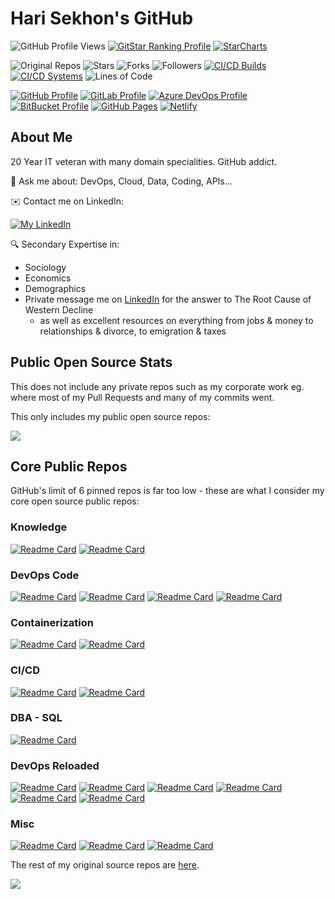 # Hari Sekhon's GitHub

<!--
**HariSekhon/HariSekhon** is a ✨ _special_ ✨ repository because its `README.md` (this file) appears on your GitHub profile.

Here are some ideas to get you started:

- 🔭 I’m currently working on ...
- 🌱 I’m currently learning ...
- 👯 I’m looking to collaborate on ...
- 🤔 I’m looking for help with ...
- 💬 Ask me about ...
- 📫 How to reach me: ...
- 😄 Pronouns: ...
- ⚡ Fun fact: ...

-->

<!--

  View Counters komarev.com/ghpvc and Yhype don't count views from other sites like GitLab, Azure DevOps or
  Bitbucket README or profile pages

      https://github.com/antonkomarev/github-profile-views-counter/issues/96

-->
![GitHub Profile Views](https://komarev.com/ghpvc/?username=your-github-username&color=blue&label=GitHub+Profile+Views)
[![GitStar Ranking Profile](https://img.shields.io/badge/GitStar%20Ranking%20By%20Repo%20Stars-Top_0.01%25-blue?logo=github)](https://gitstar-ranking.com/HariSekhon)
[![StarCharts](https://img.shields.io/badge/Star-Charts-blue?logo=github)](https://github.com/HariSekhon/DevOps-Bash-tools/blob/master/STARCHARTS.md)

![Original Repos](https://img.shields.io/badge/Repos-30-blue?logo=github)
![Stars](https://img.shields.io/badge/Stars-7640-blue?logo=github)
![Forks](https://img.shields.io/badge/Forks-2643-blue?logo=github)
![Followers](https://img.shields.io/badge/Followers-1569-blue?logo=github)
[![CI/CD Builds](https://img.shields.io/badge/CI%2FCD%20Builds-690-blue?logo=circleci)](https://harisekhon.github.io/CI-CD/)
[![CI/CD Systems](https://img.shields.io/badge/CI%2FCD%20Systems-23-blue?logo=circleci)](https://harisekhon.github.io/CI-CD/)
![Lines of Code](https://img.shields.io/badge/lines%20of%20code-292.3k-lightgrey?logo=codecademy)

[![GitHub Profile](https://img.shields.io/badge/GitHub-HariSekhon-2088FF?logo=github)](https://github.com/HariSekhon)
[![GitLab Profile](https://img.shields.io/badge/GitLab-HariSekhon-FCA121?logo=gitlab)](https://gitlab.com/HariSekhon)
[![Azure DevOps Profile](https://img.shields.io/badge/Azure%20DevOps-HariSekhon-0078D7?logo=azure%20devops)](https://dev.azure.com/harisekhon/GitHub)
[![BitBucket Profile](https://img.shields.io/badge/BitBucket-HariSekhon-0052CC?logo=bitbucket)](https://bitbucket.org/HariSekhon)
[![GitHub Pages](https://img.shields.io/badge/GitHub-Pages-2088FF?logo=github)](https://harisekhon.github.io/CI-CD/)
[![Netlify](https://img.shields.io/badge/Netlify-site-00C7B7?logo=netlify)](https://harisekhon.netlify.app/)

## About Me

20 Year IT veteran with many domain specialities. GitHub addict.

💬 Ask me about: DevOps, Cloud, Data, Coding, APIs...

✉️ Contact me on LinkedIn:

[![My LinkedIn](https://img.shields.io/badge/LinkedIn%20Profile-HariSekhon-blue?logo=linkedin)](https://www.linkedin.com/in/HariSekhon/)

🔍 Secondary Expertise in:

- Sociology
- Economics
- Demographics
- Private message me on [LinkedIn](https://www.linkedin.com/in/HariSekhon/)
  for the answer to The Root Cause of Western Decline
   - as well as excellent resources on everything from jobs & money to relationships & divorce, to emigration & taxes

## Public Open Source Stats

This does not include any private repos such as my corporate work eg. where most of my Pull Requests and many of my
commits went.

This only includes my public open source repos:

![](https://github-readme-stats-sigma-lovat-93.vercel.app/api?username=HariSekhon&theme=ambient_gradient&show_icons=true&include_all_commits=true&hide=contribs,prs&custom_title=Hari+Sekhon%27s+Public+Open+Source+GitHub+Stats)

<!--
<a href="">
  <img
    height=135
    width=420
    align="center"
    src="https://github-readme-stats-sigma-lovat-93.vercel.app/api?username=HariSekhon&theme=ambient_gradient&show_icons=true&include_all_commits=true&hide=contribs,prs&custom_title=Hari+Sekhon%27s+Public+Open+Source+GitHub+Stats"
  />
</a>
<a href="https://github.com/HariSekhon/Knowledge-Base">
  <img
    height=135
    width=420
    align="center"
    src="https://github-readme-stats.vercel.app/api/pin/?username=HariSekhon&repo=Knowledge-Base&theme=ambient_gradient"
  />
</a>
-->

## Core Public Repos

GitHub's limit of 6 pinned repos is far too low - these are what I consider my core open source public repos:

### Knowledge

<!--
| Stars                                                                                                                                               | Repository                                                                                                                                                                                                                                                                                                                                     | Description                                                             |
|-----------------------------------------------------------------------------------------------------------------------------------------------------|------------------------------------------------------------------------------------------------------------------------------------------------------------------------------------------------------------------------------------------------------------------------------------------------------------------------------------------------|-------------------------------------------------------------------------|
| [![Knowledge-Base Stars](https://img.shields.io/github/stars/HariSekhon/Knowledge-Base?label=)](https://github.com/HariSekhon/Knowledge-Base)       | [![Knowledge-Base](https://img.shields.io/badge/Knowledge--Base-blue?logo=github&logoColor=white&labelColor=grey)](https://github.com/HariSekhon/Knowledge-Base)                                                                                                                                                                               | 20 years in IT, private knowledge base currently being ported to public |
| [![Diagrams-as-Code Stars](https://img.shields.io/github/stars/HariSekhon/Diagrams-as-Code?label=)](https://github.com/HariSekhon/Diagrams-as-Code) | [![Diagrams-as-Code](https://img.shields.io/badge/Diagrams--as--Code-blue?logo=github&logoColor=white&labelColor=grey)](https://github.com/HariSekhon/Diagrams-as-Code)                                                                                                                                                                        | Cloud & DevOps Architecture Diagrams from real world projects           |
-->

[![Readme Card](https://github-readme-stats.vercel.app/api/pin/?username=HariSekhon&repo=Knowledge-Base&theme=ambient_gradient&description_lines_count=3)](https://github.com/HariSekhon/Knowledge-Base)
[![Readme Card](https://github-readme-stats.vercel.app/api/pin/?username=HariSekhon&repo=Diagrams-as-Code&theme=ambient_gradient&description_lines_count=3)](https://github.com/HariSekhon/Diagrams-as-Code)

### DevOps Code

<!--
| Stars                                                                                                                                                        | Repository                                                                                                                                                                | Description                                                                                   |
|--------------------------------------------------------------------------------------------------------------------------------------------------------------|---------------------------------------------------------------------------------------------------------------------------------------------------------------------------|-----------------------------------------------------------------------------------------------|
| [![DevOps-Bash-tools Stars](https://img.shields.io/github/stars/HariSekhon/DevOps-Bash-tools?label=)](https://github.com/HariSekhon/DevOps-Bash-tools)       | [![DevOps-Bash-tools](https://img.shields.io/badge/DevOps--Bash-blue?logo=github&logoColor=white&labelColor=grey)](https://github.com/HariSekhon/DevOps-Bash-tools)       | 1000+ DevOps Bash Scripts for Cloud, Linux, Kubernetes, CI/CD, APIs, dot configs              |
| [![DevOps-Python-tools Stars](https://img.shields.io/github/stars/HariSekhon/DevOps-Python-tools?label=)](https://github.com/HariSekhon/DevOps-Python-tools) | [![DevOps-Python-tools](https://img.shields.io/badge/DevOps--Python-blue?logo=github&logoColor=white&labelColor=grey)](https://github.com/HariSekhon/DevOps-Python-tools) | 80+ DevOps & Data CLI Tools including Data converters and validators, Log & Config Anonymizer |
| [![DevOps-Perl-tools Stars](https://img.shields.io/github/stars/HariSekhon/DevOps-Perl-tools?label=)](https://github.com/HariSekhon/DevOps-Perl-tools)       | [![DevOps-Perl-tools](https://img.shields.io/badge/DevOps--Perl-blue?logo=github&logoColor=white&labelColor=grey)](https://github.com/HariSekhon/DevOps-Perl-tools)       | 25+ DevOps CLI Tools for Linux, Log & Config Anonymizer                                       |
| [![DevOps-Golang-tools Stars](https://img.shields.io/github/stars/HariSekhon/DevOps-Golang-tools?label=)](https://github.com/HariSekhon/DevOps-Golang-tools) | [![DevOps-Golang-tools](https://img.shields.io/badge/DevOps--Golang-blue?logo=github&logoColor=white&labelColor=grey)](https://github.com/HariSekhon/DevOps-Golang-tools) | A handful of DevOps Golang tools                                                              |
-->

[![Readme Card](https://github-readme-stats.vercel.app/api/pin/?username=HariSekhon&repo=DevOps-Bash-tools&theme=ambient_gradient&description_lines_count=3)](https://github.com/HariSekhon/DevOps-Bash-tools)
[![Readme Card](https://github-readme-stats.vercel.app/api/pin/?username=HariSekhon&repo=DevOps-Python-tools&theme=ambient_gradient&description_lines_count=3)](https://github.com/HariSekhon/DevOps-Python-tools)
[![Readme Card](https://github-readme-stats.vercel.app/api/pin/?username=HariSekhon&repo=DevOps-Perl-tools&theme=ambient_gradient&description_lines_count=3)](https://github.com/HariSekhon/DevOps-Perl-tools)
[![Readme Card](https://github-readme-stats.vercel.app/api/pin/?username=HariSekhon&repo=DevOps-Golang-tools&theme=ambient_gradient&description_lines_count=3)](https://github.com/HariSekhon/DevOps-Golang-tools)

<!--
[![Gist Card](https://github-readme-stats.vercel.app/api/gist?id=f8f551332440f1ca8897ff010e363e03)](https://gist.github.com/HariSekhon/f8f551332440f1ca8897ff010e363e03)
-->

### Containerization

<!--
| Stars                                                                                                                                                     | Repository                                                                                                                                                          | Description                                                                                                              |
|-----------------------------------------------------------------------------------------------------------------------------------------------------------|---------------------------------------------------------------------------------------------------------------------------------------------------------------------|--------------------------------------------------------------------------------------------------------------------------|
| [![Kubernetes-configs Stars](https://img.shields.io/github/stars/HariSekhon/Kubernetes-configs?label=)](https://github.com/HariSekhon/Kubernetes-configs) | [![Kubernetes-configs](https://img.shields.io/badge/Kubernetes-blue?logo=github&logoColor=white&labelColor=grey)](https://github.com/HariSekhon/Kubernetes-configs) | Advanced Kubernetes YAML configs for many apps<br />Kubernetes Best Practices, Tips & Tricks, Production-Ready Checklist |
| [![Dockerfiles Stars](https://img.shields.io/github/stars/HariSekhon/Dockerfiles?label=)](https://github.com/HariSekhon/Dockerfiles)                      | [![Dockerfiles](https://img.shields.io/badge/Dockerfiles-blue?logo=github&logoColor=white&labelColor=grey)](https://github.com/HariSekhon/Dockerfiles)              | 50+ DockerHub public images for Docker & Kubernetes - DevOps, CI/CD, Big Data & NoSQL                                    |
-->

[![Readme Card](https://github-readme-stats.vercel.app/api/pin/?username=HariSekhon&repo=Kubernetes-configs&theme=ambient_gradient&description_lines_count=3)](https://github.com/HariSekhon/Kubernetes-configs)
[![Readme Card](https://github-readme-stats.vercel.app/api/pin/?username=HariSekhon&repo=Dockerfiles&theme=ambient_gradient&description_lines_count=3)](https://github.com/HariSekhon/Dockerfiles)

### CI/CD

<!--
| Stars                                                                                                                                         | Repository                                                                                                                                                       | Description                                                                                                                                                            |
|-----------------------------------------------------------------------------------------------------------------------------------------------|------------------------------------------------------------------------------------------------------------------------------------------------------------------|------------------------------------------------------------------------------------------------------------------------------------------------------------------------|
| [![GitHub-Actions Stars](https://img.shields.io/github/stars/HariSekhon/GitHub-Actions?label=)](https://github.com/HariSekhon/GitHub-Actions) | [![GitHub-Actions](https://img.shields.io/badge/GitHub--Actions-blue?logo=github&logoColor=white&labelColor=grey)](https://github.com/HariSekhon/GitHub-Actions) | GitHub Actions Reusable Workflows<br/>GitHub Actions Master Template                                                                                                   |
| [![Jenkins Stars](https://img.shields.io/github/stars/HariSekhon/Jenkins?label=)](https://github.com/HariSekhon/Jenkins)                      | [![Jenkins](https://img.shields.io/badge/Jenkins-blue?logo=github&logoColor=white&labelColor=grey)](https://github.com/HariSekhon/Jenkins)                       | Advanced Jenkinsfile Master Template<br />Groovy Shared Library of reusable functions and pipelines for Cloud, Kubernetes, ArgoCD, Slack notifications, Terraform etc. |
-->

[![Readme Card](https://github-readme-stats.vercel.app/api/pin/?username=HariSekhon&repo=GitHub-Actions&theme=ambient_gradient&description_lines_count=3)](https://github.com/HariSekhon/GitHub-Actions)
[![Readme Card](https://github-readme-stats.vercel.app/api/pin/?username=HariSekhon&repo=Jenkins&theme=ambient_gradient&description_lines_count=3)](https://github.com/HariSekhon/Jenkins)

### DBA - SQL

<!--
| Stars                                                                                                                                | Repository                                                                                                                                     | Description                                                                                                                    |
|--------------------------------------------------------------------------------------------------------------------------------------|------------------------------------------------------------------------------------------------------------------------------------------------|--------------------------------------------------------------------------------------------------------------------------------|
| [![SQL-scripts Stars](https://img.shields.io/github/stars/HariSekhon/SQL-scripts?label=)](https://github.com/HariSekhon/SQL-scripts) | [![SQL-scripts](https://img.shields.io/badge/SQL-blue?logo=github&logoColor=white&labelColor=grey)](https://github.com/HariSekhon/SQL-scripts) | 100+ SQL Scripts - PostgreSQL, MySQL, Google BigQuery, MariaDB, AWS Athena<br/>DBA, Analytics, DevOps, performance engineering |
-->

[![Readme Card](https://github-readme-stats.vercel.app/api/pin/?username=HariSekhon&repo=SQL-scripts&theme=ambient_gradient&description_lines_count=3)](https://github.com/HariSekhon/SQL-scripts)

### DevOps Reloaded

<!--
| Stars                                                                                                                                                        | Repository                                                                                                                                                                       | Description                                                                                                                      |
|--------------------------------------------------------------------------------------------------------------------------------------------------------------|----------------------------------------------------------------------------------------------------------------------------------------------------------------------------------|----------------------------------------------------------------------------------------------------------------------------------|
| [![Nagios-Plugins Stars](https://img.shields.io/github/stars/HariSekhon/Nagios-Plugins?label=)](https://github.com/HariSekhon/Nagios-Plugins)                | [![Nagios-Plugins](https://img.shields.io/badge/Nagios--Plugins-blue?logo=github&logoColor=white&labelColor=grey)](https://github.com/HariSekhon/Nagios-Plugins)                 | 450+ Nagios Plugins for DevOps, Big Data and Linux Infrastructure                                                                |
| [![Terraform Stars](https://img.shields.io/github/stars/HariSekhon/Terraform?label=)](https://github.com/HariSekhon/Terraform)                               | [![Terraform](https://img.shields.io/badge/Terraform-blue?logo=github&logoColor=white&labelColor=grey)](https://github.com/HariSekhon/Terraform)                                 | Terraform HCL code for AWS / GCP / Azure / GitHub management                                                                     |
| [![Packer-templates Stars](https://img.shields.io/github/stars/HariSekhon/Packer-templates?label=)](https://github.com/HariSekhon/Packer-templates)          | [![Packer-templates](https://img.shields.io/badge/Packer-blue?logo=github&logoColor=white&labelColor=grey)](https://github.com/HariSekhon/Packer-templates)                      | HashiCorp Packer templates for: Ubuntu, Debian, Redhat, Rocky Linux<br/>Automated installers: Kickstart, Preseed & AutoInstaller |
| [![Nagios-Plugin-Kafka Stars](https://img.shields.io/github/stars/HariSekhon/Nagios-Plugin-Kafka?label=)](https://github.com/HariSekhon/Nagios-Plugin-Kafka) | [![Nagios-Plugin-Kafka](https://img.shields.io/badge/Nagios--Plugin--Kafka-blue?logo=github&logoColor=white&labelColor=grey)](https://github.com/HariSekhon/Nagios-Plugin-Kafka) | Kafka API Nagios Plugin written in Scala with Kerberos support                                                                   |
| [![HAProxy-configs Stars](https://img.shields.io/github/stars/HariSekhon/HAProxy-configs?label=)](https://github.com/HariSekhon/HAProxy-configs)             | [![HAProxy-configs](https://img.shields.io/badge/HAProxy-blue?logo=github&logoColor=white&labelColor=grey)](https://github.com/HariSekhon/HAProxy-configs)                       | 80+ HAProxy Configs for DevOps, Big Data and NoSQL                                                                               |
| [![Templates Stars](https://img.shields.io/github/stars/HariSekhon/Templates?label=)](https://github.com/HariSekhon/Templates)                               | [![Templates](https://img.shields.io/badge/Templates-blue?logo=github&logoColor=white&labelColor=grey)](https://github.com/HariSekhon/Templates)                                 | 100+ DevOps Code & Config templates for many common open source technologies and programming languages                           |
-->

[![Readme Card](https://github-readme-stats.vercel.app/api/pin/?username=HariSekhon&repo=Nagios-Plugins&theme=ambient_gradient&description_lines_count=3)](https://github.com/HariSekhon/Nagios-Plugins)
[![Readme Card](https://github-readme-stats.vercel.app/api/pin/?username=HariSekhon&repo=Terraform&theme=ambient_gradient&description_lines_count=3)](https://github.com/HariSekhon/Terraform)
[![Readme Card](https://github-readme-stats.vercel.app/api/pin/?username=HariSekhon&repo=Packer-templates&theme=ambient_gradient&description_lines_count=3)](https://github.com/HariSekhon/Packer-templates)
[![Readme Card](https://github-readme-stats.vercel.app/api/pin/?username=HariSekhon&repo=Nagios-Plugin-Kafka&theme=ambient_gradient&description_lines_count=3)](https://github.com/HariSekhon/Nagios-Plugin-Kafka)
[![Readme Card](https://github-readme-stats.vercel.app/api/pin/?username=HariSekhon&repo=HAProxy-configs&theme=ambient_gradient&description_lines_count=3)](https://github.com/HariSekhon/HAProxy-configs)
[![Readme Card](https://github-readme-stats.vercel.app/api/pin/?username=HariSekhon&repo=Templates&theme=ambient_gradient&description_lines_count=3)](https://github.com/HariSekhon/Templates)

### Misc

<!--
| Stars                                                                                                                                                  | Repository                                                                                                                                                                                                                                                                                                                                     | Description                                                                                                                    |
|--------------------------------------------------------------------------------------------------------------------------------------------------------|------------------------------------------------------------------------------------------------------------------------------------------------------------------------------------------------------------------------------------------------------------------------------------------------------------------------------------------------|--------------------------------------------------------------------------------------------------------------------------------|
| [![Template-repo Stars](https://img.shields.io/github/stars/HariSekhon/Template-repo?label=)](https://github.com/HariSekhon/Template-repo)             | [![Templates-repo](https://img.shields.io/badge/Template--repo-blue?logo=github&logoColor=white&labelColor=grey)](https://github.com/HariSekhon/Template-repo)                                                                                                                                                                                 | Quickly create new Github repos containing Build and CI/CD configs                                                             |
| [![Spotify-tools Stars](https://img.shields.io/github/stars/HariSekhon/Spotify-tools?label=)](https://github.com/HariSekhon/Spotify-tools)             | [![Spotify-tools](https://img.shields.io/badge/Spotify--tools-blue?logo=github&logoColor=white&labelColor=grey)](https://github.com/HariSekhon/Spotify-tools)                                                                                                                                                                                  | Playlists Backups, Spotify CLI, URI translator, duplication detection / removal, API search queries, API automation etc.       |
| [![Spotify-playlists Stars](https://img.shields.io/github/stars/HariSekhon/Spotify-playlists?label=)](https://github.com/HariSekhon/Spotify-playlists) | [![Spotify-playlists](https://img.shields.io/badge/Spotify--playlists-blue?logo=github&logoColor=white&labelColor=grey)](https://github.com/HariSekhon/Spotify-playlists)<br />[![Spotify Profile](https://img.shields.io/badge/Spotify%20Profile-HariSekhon-brightgreen?logo=spotify&style=social)](https://open.spotify.com/user/harisekhon) | 240+ playlists, 36,000+ tracks - in both Spotify URI and human-readable formats. Spotify API tools are submodules of this repo |
-->

[![Readme Card](https://github-readme-stats.vercel.app/api/pin/?username=HariSekhon&repo=Template-repo&theme=ambient_gradient&description_lines_count=3)](https://github.com/HariSekhon/Template-repo)
[![Readme Card](https://github-readme-stats.vercel.app/api/pin/?username=HariSekhon&repo=Spotify-tools&theme=ambient_gradient&description_lines_count=3)](https://github.com/HariSekhon/Spotify-tools)
[![Readme Card](https://github-readme-stats.vercel.app/api/pin/?username=HariSekhon&repo=Spotify-playlists&theme=ambient_gradient&description_lines_count=3)](https://github.com/HariSekhon/Spotify-playlists)

The rest of my original source repos are
[here](https://github.com/HariSekhon?tab=repositories&q=&type=source&language=&sort=stargazers).

<!-- 1x1 pixel counter to record hits -->
![](https://hit.yhype.me/github/profile?user_id=2211051)

